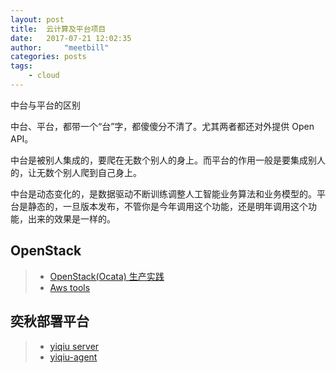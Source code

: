```yaml
---
layout: post
title:  云计算及平台项目
date:   2017-07-21 12:02:35
author:     "meetbill"
categories: posts
tags:
    - cloud
---
```


中台与平台的区别

中台、平台，都带一个“台”字，都傻傻分不清了。尤其两者都还对外提供 Open API。

中台是被别人集成的，要爬在无数个别人的身上。而平台的作用一般是要集成别人的，让无数个别人爬到自己身上。

中台是动态变化的，是数据驱动不断训练调整人工智能业务算法和业务模型的。平台是静态的，一旦版本发布，不管你是今年调用这个功能，还是明年调用这个功能，出来的效果是一样的。

## OpenStack

> * [OpenStack(Ocata) 生产实践](https://github.com/meetbill/openstack_install/wiki)
> * [Aws tools](https://github.com/meetbill/aws_tools)

## 奕秋部署平台

> * [yiqiu server](https://github.com/meetbill/yiqiu)
> * [yiqiu-agent](https://github.com/meetbill/yiqiu-agent)
